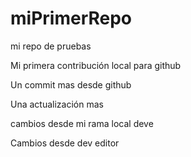 # miPrimerRepo
mi repo de pruebas

Mi primera contribución local para github

Un commit mas desde github

Una actualización mas

cambios desde mi rama local deve

Cambios desde dev editor